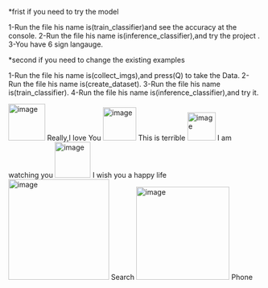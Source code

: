 *frist if you need to try the model

1-Run the file his name is(train_classifier)and see the accuracy at the console.
2-Run the file his name is(inference_classifier),and try the project .
3-You have 6 sign langauge.


*second if you need to change the existing examples

1-Run the file his name is(collect_imgs),and press(Q) to take the Data.
2-Run the file his name is(create_dataset).
3-Run the file his name is(train_classifier).
4-Run the file his name is(inference_classifier),and try it.


<img width="73" alt="image" src="https://github.com/MohamedMohsen23/Sign-language/assets/116019561/cf12b215-c67f-4022-af89-9a1701d23cbd">
Really,I love You


<img width="66" alt="image" src="https://github.com/MohamedMohsen23/Sign-language/assets/116019561/376336a0-fb38-4371-9250-c21c74032911">
This is terrible
                          

<img width="56" alt="image" src="https://github.com/MohamedMohsen23/Sign-language/assets/116019561/b1693806-004a-45a7-9377-b55dd62f437a">
I am watching you 


<img width="71" alt="image" src="https://github.com/MohamedMohsen23/Sign-language/assets/116019561/df9f9d0a-bb16-49a5-bcb4-d1db436c460c">
I wish you a happy life






   <br>
<img width="200" alt="image" src="https://github.com/MohamedMohsen23/Sign-language/assets/116019561/fa1469f7-4314-4c18-b053-534dc12b6ffc">
Search


<img width="185" alt="image" src="https://github.com/MohamedMohsen23/Sign-language/assets/116019561/8959e6bb-5b8f-47d0-83ed-95eb3e7a588a">
Phone


 
